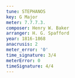 ```yaml
---
tune: STEPHANOS
key: G Major
meter: 7.7.7.3.
composer: Henry W. Baker
arranger: H. G. Spafford
year: 1816-1868
anacrusis: 2
meter_error: '0'
time_signature: 3/4
meterError: 0
timeSignature: 4/4
---
```

